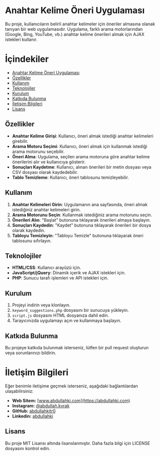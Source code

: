 # Anahtar Kelime Öneri Uygulaması

Bu proje, kullanıcıların belirli anahtar kelimeler için öneriler almasına olanak tanıyan bir web uygulamasıdır. Uygulama, farklı arama motorlarından (Google, Bing, YouTube, vb.) anahtar kelime önerileri almak için AJAX istekleri kullanır.

# İçindekiler

- [Anahtar Kelime Öneri Uygulaması](#anahtar-kelime-öneri-uygulaması)
- [Özellikler](#özellikler)
- [Kullanım](#kullanım)
- [Teknolojiler](#teknolojiler)
- [Kurulum](#kurulum)
- [Katkıda Bulunma](#katkıda-bulunma)
- [İletişim Bilgileri](#iletişim-bilgileri)
- [Lisans](#lisans)



## Özellikler

- **Anahtar Kelime Girişi**: Kullanıcı, öneri almak istediği anahtar kelimeleri girebilir.
- **Arama Motoru Seçimi**: Kullanıcı, öneri almak için kullanmak istediği arama motorunu seçebilir.
- **Öneri Alma**: Uygulama, seçilen arama motoruna göre anahtar kelime önerilerini alır ve kullanıcıya gösterir.
- **Sonuçları Kaydetme**: Kullanıcı, alınan önerileri bir metin dosyası veya CSV dosyası olarak kaydedebilir.
- **Tablo Temizleme**: Kullanıcı, öneri tablosunu temizleyebilir.

## Kullanım

1. **Anahtar Kelimeleri Girin**: Uygulamanın ana sayfasında, öneri almak istediğiniz anahtar kelimeleri girin.
2. **Arama Motorunu Seçin**: Kullanmak istediğiniz arama motorunu seçin.
3. **Önerileri Alın**: "Başlat" butonuna tıklayarak önerileri almaya başlayın.
4. **Sonuçları Kaydedin**: "Kaydet" butonuna tıklayarak önerileri bir dosya olarak kaydedin.
5. **Tabloyu Temizleyin**: "Tabloyu Temizle" butonuna tıklayarak öneri tablosunu sıfırlayın.

## Teknolojiler

- **HTML/CSS**: Kullanıcı arayüzü için.
- **JavaScript/jQuery**: Dinamik içerik ve AJAX istekleri için.
- **PHP**: Sunucu tarafı işlemleri ve API istekleri için.

## Kurulum

1. Projeyi indirin veya klonlayın.
2. `keyword_suggestions.php` dosyasını bir sunucuya yükleyin.
3. `script.js` dosyasını HTML dosyanıza dahil edin.
4. Tarayıcınızda uygulamayı açın ve kullanmaya başlayın.

## Katkıda Bulunma

Bu projeye katkıda bulunmak isterseniz, lütfen bir pull request oluşturun veya sorunlarınızı bildirin.

# İletişim Bilgileri

Eğer benimle iletişime geçmek isterseniz, aşağıdaki bağlantılardan ulaşabilirsiniz:

- **Web Sitem:** [www.abdullahki.com](https://abdullahki.com)
- **Instagram:** [@abdullah.kvrak](https://www.instagram.com/abdullah.kvrak)
- **GitHub:** [abdullahkitr0](https://github.com/abdullahkitr0)
- **Linkedin:** [abdullahki](https://www.linkedin.com/in/abdullahki)


## Lisans

Bu proje MIT Lisansı altında lisanslanmıştır. Daha fazla bilgi için LICENSE dosyasını kontrol edin.
